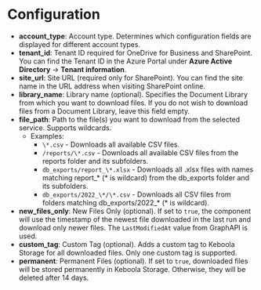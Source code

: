 Configuration
=============

- **account_type**: Account type. Determines which configuration fields are displayed for different account types.
- **tenant_id**: Tenant ID required for OneDrive for Business and SharePoint. You can find the Tenant ID in the Azure Portal under **Azure Active Directory** → **Tenant information**.
- **site_url**: Site URL (required only for SharePoint). You can find the site name in the URL address when visiting SharePoint online.
- **library_name**: Library name (optional). Specifies the Document Library from which you want to download files. If you do not wish to download files from a Document Library, leave this field empty.
- **file_path**: Path to the file(s) you want to download from the selected service. Supports wildcards.
     - Examples: 
       - `\*.csv` - Downloads all available CSV files.
       - `/reports/\*.csv` - Downloads all available CSV files from the reports folder and its subfolders.
       - `db_exports/report_\*.xlsx` - Downloads all .xlsx files with names matching report_\* (\* is wildcard) from the db_exports folder and its subfolders. 
       - `db_exports/2022_\*/\*.csv` - Downloads all CSV files from folders matching db_exports/2022_\* (\* is wildcard). 
- **new_files_only**: New Files Only (optional). If set to `true`, the component will use the timestamp of the newest file downloaded in the last run and download only newer files. The `LastModifiedAt` value from GraphAPI is used.
- **custom_tag**: Custom Tag (optional). Adds a custom tag to Keboola Storage for all downloaded files. Only one custom tag is supported.
- **permanent**: Permanent Files (optional). If set to `true`, downloaded files will be stored permanently in Keboola Storage. Otherwise, they will be deleted after 14 days.
